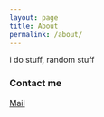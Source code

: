 ```yaml
---
layout: page
title: About
permalink: /about/
---
```


i do stuff, random stuff

### Contact me

[Mail](mailto:raphael.f.kuster@gmail.com)
